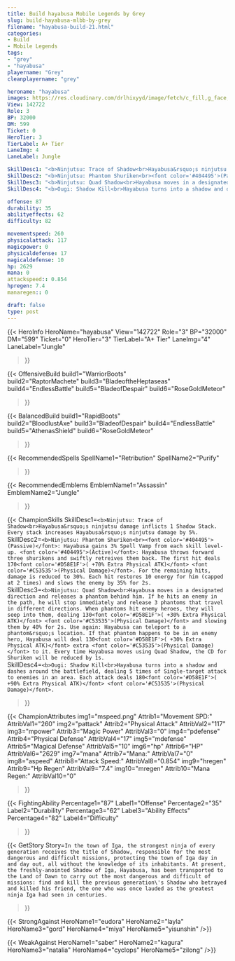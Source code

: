 ```yaml
---
title: Build hayabusa Mobile Legends by Grey
slug: build-hayabusa-mlbb-by-grey
filename: "hayabusa-build-21.html"
categories: 
- Build 
- Mobile Legends
tags: 
- "grey"
- "hayabusa"
playername: "Grey"
cleanplayername: "grey"

heroname: "hayabusa"
images: https://res.cloudinary.com/drlhixyyd/image/fetch/c_fill,g_face,f_auto/https://cdn2-build.mobagenie.my.id/p/images/banner/full/hayabusa.jpg
View: 142722 
Role: 3 
BP: 32000
DM: 599 
Ticket: 0 
HeroTier: 3 
TierLabel: A+ Tier 
LaneImg: 4
LaneLabel: Jungle 

SkillDesc1: "<b>Ninjutsu: Trace of Shadow<br>Hayabusa&rsquo;s ninjutsu damage inflicts 1 Shadow Stack. Every stack increases Hayabusa&rsquo;s ninjutsu damage by 5%. "   
SkillDesc2: "<b>Ninjutsu: Phantom Shuriken<br><font color='#404495'>(Passive)</font>: Hayabusa gains 3% Spell Vamp from each skill level-up. <font color='#404495'>(Active)</font>: Hayabusa throws forward three shurikens and swiftly retreives them back. The first hit deals 170<font color='#D58E1F'>( +70% Extra Physical ATK)</font> <font color='#C53535'>(Physical Damage)</font>. For the remaining hits, damage is reduced to 30%. Each hit restores 10 energy for him (capped at 2 times) and slows the enemy by 35% for 2s."   
SkillDesc3: "<b>Ninjutsu: Quad Shadow<br>Hayabusa moves in a designated direction and releases a phantom behind him. If he hits an enemy in the path, he will stop immediately and release 3 phantoms that travel in different directions. When phantoms hit enemy heroes, they will seep into them, dealing 130<font color='#D58E1F'>( +30% Extra Physical ATK)</font> <font color='#C53535'>(Physical Damage)</font> and slowing them by 40% for 2s. Use again: Hayabusa can teleport to a phantom&rsquo;s location. If that phantom happens to be in an enemy hero, Hayabusa will deal 130<font color='#D58E1F'>( +30% Extra Physical ATK)</font> extra <font color='#C53535'>(Physical Damage)</font> to it. Every time Hayabusa moves using Quad Shadow, the CD for Shuriken will be reduced by 1s."   
SkillDesc4: "<b>Ougi: Shadow Kill<br>Hayabusa turns into a shadow and dashes around the battlefield, dealing 5 times of Single-target attack to enemies in an area. Each attack deals 180<font color='#D58E1F'>( +90% Extra Physical ATK)</font> <font color='#C53535'>(Physical Damage)</font>."  

offense: 87 
durability: 35 
abilityeffects: 62 
difficulty: 82 

movementspeed: 260
physicalattack: 117
magicpower: 0
physicaldefense: 17
magicaldefense: 10
hp: 2629
mana: 0
attackspeed:: 0.854
hpregen: 7.4
manaregen:: 0

draft: false
type: post
---
```


{{< HeroInfo 
HeroName="hayabusa" 
View="142722" 
Role="3" 
BP="32000" 
DM="599" 
Ticket="0" 
HeroTier="3" 
TierLabel="A+ Tier" 
LaneImg="4" 
LaneLabel="Jungle" 
>}}
 
{{< OffensiveBuild 
build1="WarriorBoots"  
build2="RaptorMachete" 
build3="BladeoftheHeptaseas" 
build4="EndlessBattle" 
build5="BladeofDespair" 
build6="RoseGoldMeteor" 
>}} 

{{< BalancedBuild 
build1="RapidBoots"  
build2="BloodlustAxe" 
build3="BladeofDespair" 
build4="EndlessBattle" 
build5="AthenasShield" 
build6="RoseGoldMeteor" 
>}}


{{< RecommendedSpells 
SpellName1="Retribution" 
SpellName2="Purify" 
>}}  

{{< RecommendedEmblems 
EmblemName1="Assassin" 
EmblemName2="Jungle" 
>}}   

{{< ChampionSkills 
SkillDesc1=`<b>Ninjutsu: Trace of Shadow<br>Hayabusa&rsquo;s ninjutsu damage inflicts 1 Shadow Stack. Every stack increases Hayabusa&rsquo;s ninjutsu damage by 5%. `   
SkillDesc2=`<b>Ninjutsu: Phantom Shuriken<br><font color='#404495'>(Passive)</font>: Hayabusa gains 3% Spell Vamp from each skill level-up. <font color='#404495'>(Active)</font>: Hayabusa throws forward three shurikens and swiftly retreives them back. The first hit deals 170<font color='#D58E1F'>( +70% Extra Physical ATK)</font> <font color='#C53535'>(Physical Damage)</font>. For the remaining hits, damage is reduced to 30%. Each hit restores 10 energy for him (capped at 2 times) and slows the enemy by 35% for 2s.`   
SkillDesc3=`<b>Ninjutsu: Quad Shadow<br>Hayabusa moves in a designated direction and releases a phantom behind him. If he hits an enemy in the path, he will stop immediately and release 3 phantoms that travel in different directions. When phantoms hit enemy heroes, they will seep into them, dealing 130<font color='#D58E1F'>( +30% Extra Physical ATK)</font> <font color='#C53535'>(Physical Damage)</font> and slowing them by 40% for 2s. Use again: Hayabusa can teleport to a phantom&rsquo;s location. If that phantom happens to be in an enemy hero, Hayabusa will deal 130<font color='#D58E1F'>( +30% Extra Physical ATK)</font> extra <font color='#C53535'>(Physical Damage)</font> to it. Every time Hayabusa moves using Quad Shadow, the CD for Shuriken will be reduced by 1s.`   
SkillDesc4=`<b>Ougi: Shadow Kill<br>Hayabusa turns into a shadow and dashes around the battlefield, dealing 5 times of Single-target attack to enemies in an area. Each attack deals 180<font color='#D58E1F'>( +90% Extra Physical ATK)</font> <font color='#C53535'>(Physical Damage)</font>.`   
>}}

{{< ChampionAttributes
img1="mspeed.png" Attrib1="Movement SPD:" AttribVal1="260"
img2="pattack" Attrib2="Physical Attack" AttribVal2="117"
img3="mpower" Attrib3="Magic Power" AttribVal3="0"
img4="pdefense" Attrib4="Physical Defense" AttribVal4="17"
img5="mdefense" Attrib5="Magical Defense" AttribVal5="10"
img6="hp" Attrib6="HP" AttribVal6="2629"
img7="mana" Attrib7="Mana:" AttribVal7="0"
img8="aspeed" Attrib8="Attack Speed:" AttribVal8="0.854"
img9="hregen" Attrib9="Hp Regen" AttribVal9="7.4"
img10="mregen" Attrib10="Mana Regen:" AttribVal10="0"
>}}


{{< FightingAbility
Percentage1="87" Label1="Offense"
Percentage2="35" Label2="Durability"
Percentage3="62" Label3="Ability Effects"
Percentage4="82" Label4="Difficulty"
 >}}

{{< GetStory 
Story=` In the town of Iga, the strongest ninja of every generation receives the title of Shadow, responsible for the most dangerous and difficult missions, protecting the town of Iga day in and day out, all without the knowledge of its inhabitants. At present, the freshly-anointed Shadow of Iga, Hayabusa, has been transported to the Land of Dawn to carry out the most dangerous and difficult of missions: find and kill the previous generation\'s Shadow who betrayed and killed his friend, the one who was once lauded as the greatest ninja Iga had seen in centuries. ` 
>}}

{{< StrongAgainst 
HeroName1="eudora"
HeroName2="layla"
HeroName3="gord"
HeroName4="miya"
HeroName5="yisunshin"
/>}}

{{< WeakAgainst
HeroName1="saber"
HeroName2="kagura"
HeroName3="natalia"
HeroName4="cyclops"
HeroName5="zilong"
/>}}
